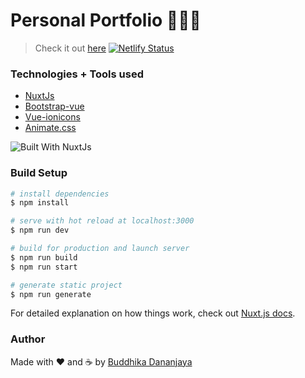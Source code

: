 # Personal Portfolio 👨🏿‍💻

> Check it out [here](https://buddhikadananjaya.netlify.app/)
> [![Netlify Status](https://api.netlify.com/api/v1/badges/4cf6c8d2-970e-4d0f-ab0a-dce3d256fe3d/deploy-status)](https://app.netlify.com/sites/gracious-elion-4b0e1a/deploys)


### Technologies + Tools used 

- [NuxtJs](https://nuxtjs.org/)
- [Bootstrap-vue](https://bootstrap-vue.org/)
- [Vue-ionicons](https://github.com/mazipan/vue-ionicons)
- [Animate.css](https://animate.style/)

![Built With NuxtJs](https://d33wubrfki0l68.cloudfront.net/932e75305b64df2a3226eb7307dcdc9e771448d8/37936/logos/built-with-nuxt.svg)

### Build Setup

```bash
# install dependencies
$ npm install

# serve with hot reload at localhost:3000
$ npm run dev

# build for production and launch server
$ npm run build
$ npm run start

# generate static project
$ npm run generate
```
For detailed explanation on how things work, check out [Nuxt.js docs](https://nuxtjs.org).


### Author

Made with ❤ and ☕️ by [Buddhika Dananjaya](https://twitter.com/Buddhikadanan16)
